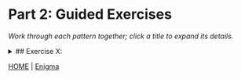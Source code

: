 # Part 2: Guided Exercises

_Work through each pattern together; click a title to expand its details._

<details>
<summary>## Exercise X: </summary>

**Goal:**  
Put goal here

**Description:**  
```text
description
```

**Instructions:**  
- instruction here 

</details>

[HOME](README.md) | [Enigma](enigma.md) 
